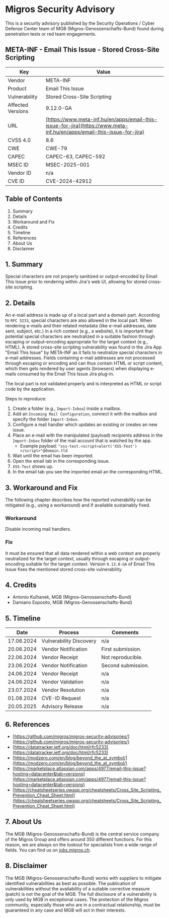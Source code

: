 # Migros Security Advisory
This is a security advisory published by the Security Operations / Cyber Defense Center team of MGB (Migros-Genossenschafts-Bund) found during penetration tests or red team engagements.

## META-INF - Email This Issue - Stored Cross-Site Scripting
| Key | Value |
| --- | --- |
| Vendor | META-INF |
| Product | Email This Issue |
| Vulnerability | Stored Cross-Site Scripting |
| Affected Versions | 9.12.0-GA |
| URL | [https://www.meta-inf.hu/en/apps/email-this-issue-for-jira](https://www.meta-inf.hu/en/apps/email-this-issue-for-jira) |
| CVSS 4.0 | 8.6 |
| CWE | CWE-79 |
| CAPEC | CAPEC-63, CAPEC-592 |
| MSEC ID | MSEC-2025-001 |
| Vendor ID | n/a |
| CVE ID | CVE-2024-42912 |

## Table of Contents
1. Summary
2. Details
3. Workaround and Fix
4. Credits
5. Timeline
6. References
7. About Us
8. Disclaimer

## 1. Summary
Special characters are not properly sanitized or output-encoded by Email This Issue prior to rendering within Jira's web UI, allowing for stored cross-site scripting.


## 2. Details
An e-mail address is made up of a local part and a domain part. According to `RFC 5233`, special characters are also allowed in the local part. When rendering e-mails and their related metadata (like e-mail addresses, date sent, subject, etc.) in a rich context (e.g., a website), it is important that potential special characters are neutralized in a suitable fashion through escaping or output-encoding appropriate for the target context (e.g., HTML). A stored cross-site scripting vulnerability was found in the Jira App "Email This Issue" by META-INF as it fails to neutralize special characters in e-mail addresses. Fields containing e-mail addresses are not processed through escaping or encoding and can thus contain HTML or script content, which then gets rendered by user agents (browsers) when displaying e-mails consumed by the Email This Issue Jira plug-in.

The local part is not validated properly and is interpreted as HTML or script code by the application.

Steps to reproduce:

1. Create a folder (e.g., `Import-Inbox`) inside a mailbox.
2. Add an `Incoming Mail Configuration`, connect it with the mailbox and specify the folder `Import-Inbox`.
3. Configure a mail handler which updates an existing or creates an new issue.
4. Place an e-mail with the manipulated (payload) recipients address in the `Import-Inbox` folder of the mail account that is watched by the app.
   * Example payload: `"xss-test.<script>alert('XSS-Test')</script>"@domain.tld`
5. Wait until the email has been imported.
6. Open the email tab in the corresponding issue.
7. `XSS-Test` shows up.
8. In the email tab you see the imported email an the corresponding HTML.


## 3. Workaround and Fix
The following chapter describes how the reported vulnerability can be mitigated (e.g., using a workaround) and if available sustainably fixed.
### Workaround
Disable incoming mail handlers.


### Fix
It must be ensured that all data rendered within a web context are properly neutralized for the target context, usually through escaping or output-encoding suitable for the target context.
Version `9.13.0-GA` of Email This Issue fixes the mentioned stored cross-site vulnerability.



## 4. Credits
- Antonio Kulhanek, MGB (Migros-Genossenschafts-Bund)
- Damiano Esposito, MGB (Migros-Genossenschafts-Bund)

## 5. Timeline
| Date | Process | Comments |
| --- | --- | --- |
| 17.06.2024 | Vulnerability Discovery | n/a |
| 20.06.2024 | Vendor Notification | First submission. |
| 22.06.2024 | Vendor Receipt | Not reproducible. |
| 23.06.2024 | Vendor Notification | Second submission. |
| 24.06.2024 | Vendor Receipt | n/a |
| 24.06.2024 | Vendor Validation | n/a |
| 23.07.2024 | Vendor Resolution | n/a |
| 01.08.2024 | CVE-ID Request | n/a |
| 20.05.2025 | Advisory Release | n/a |

## 6. References
- [https://github.com/migros/migros-security-advisories/](https://github.com/migros/migros-security-advisories/)
- [https://datatracker.ietf.org/doc/html/rfc5233](https://datatracker.ietf.org/doc/html/rfc5233)
- [https://modzero.com/en/blog/beyond_the_at_symbol/](https://modzero.com/en/blog/beyond_the_at_symbol/)
- [https://marketplace.atlassian.com/apps/4977/email-this-issue?hosting=datacenter&tab=versions](https://marketplace.atlassian.com/apps/4977/email-this-issue?hosting=datacenter&tab=versions)
- [https://cheatsheetseries.owasp.org/cheatsheets/Cross_Site_Scripting_Prevention_Cheat_Sheet.html](https://cheatsheetseries.owasp.org/cheatsheets/Cross_Site_Scripting_Prevention_Cheat_Sheet.html)

## 7. About Us
The MGB (Migros-Genossenschafts-Bund) is the central service company of the Migros Group and offers around 350 different functions. For this reason, we are always on the lookout for specialists from a wide range of fields. You can find us on [jobs.migros.ch](https://migros-gruppe.jobs/de/unsere-unternehmen/migros-gruppe/offene-stellen?q=cyber).


## 8. Disclaimer
The MGB (Migros-Genossenschafts-Bund) works with suppliers to mitigate identified vulnerabilities as best as possible. The publication of vulnerabilities without the availability of a suitable corrective measure (patch) is not the goal of the MGB. The full disclosure of a vulnerability is only used by MGB in exceptional cases. The protection of the Migros community, especially those who are in a contractual relationship, must be guaranteed in any case and MGB will act in their interests.


